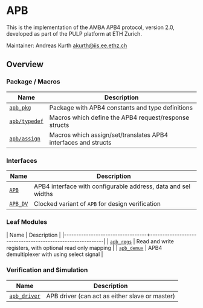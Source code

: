 # APB

This is the implementation of the AMBA APB4 protocol, version 2.0, developed as part of the PULP
platform at ETH Zurich.

Maintainer: Andreas Kurth <akurth@iis.ee.ethz.ch>

## Overview

### Package / Macros

|           Name                           |                     Description                                   |
|------------------------------------------|-------------------------------------------------------------------|
| [`apb_pkg`](src/apb_pkg.sv)              | Package with APB4 constants and type definitions                  |
| [`apb/typedef`](include/apb/typedef.svh) | Macros which define the APB4 request/response structs             |
| [`apb/assign`](include/apb/typedef.svh)  | Macros which assign/set/translates APB4 interfaces and structs    |

### Interfaces

|           Name                           |                     Description                                   |
|------------------------------------------|-------------------------------------------------------------------|
| [`APB`](src/apb_intf.sv)                 | APB4 interface with configurable address, data and sel widths     |
| [`APB_DV`](src/apb_intf.sv)              | Clocked variant of `APB` for design verification                  |

### Leaf Modules

| Name                             | Description                                               |
|----------------------------------+-----------------------------------------------------------|
| [`apb_regs`](src/apb_regs.sv)    | Read and write registers, with optional read only mapping |
| [`apb_demux`](src/apb_demux.sv)  | APB4 demultiplexer with using select signal               |

### Verification and Simulation

|           Name                           |                     Description                                   |
|------------------------------------------|-------------------------------------------------------------------|
| [`apb_driver`](src/apb_test.sv)          | APB driver (can act as either slave or master)                    |
